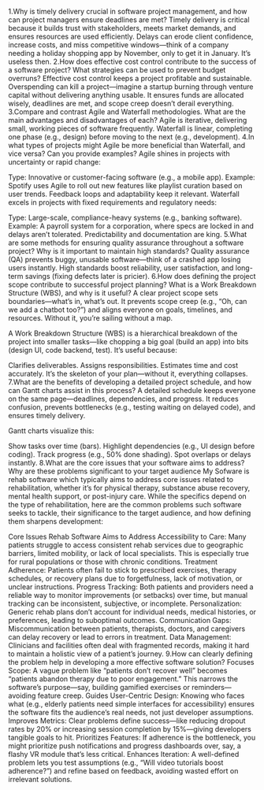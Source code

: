1.Why is timely delivery crucial in software project management, and how can project managers ensure deadlines are met?
Timely delivery is critical because it builds trust with stakeholders, meets market demands, and ensures resources are used efficiently. Delays can erode client confidence, increase costs, and miss competitive windows—think of a company needing a holiday shopping app by November, only to get it in January. It’s useless then.
2.How does effective cost control contribute to the success of a software project? What strategies can be used to prevent budget overruns?
Effective cost control keeps a project profitable and sustainable. Overspending can kill a project—imagine a startup burning through venture capital without delivering anything usable. It ensures funds are allocated wisely, deadlines are met, and scope creep doesn’t derail everything.
3.Compare and contrast Agile and Waterfall methodologies. What are the main advantages and disadvantages of each?
Agile is iterative, delivering small, working pieces of software frequently. Waterfall is linear, completing one phase (e.g., design) before moving to the next (e.g., development).
4.In what types of projects might Agile be more beneficial than Waterfall, and vice versa? Can you provide examples?
Agile shines in projects with uncertainty or rapid change:

Type: Innovative or customer-facing software (e.g., a mobile app).
Example: Spotify uses Agile to roll out new features like playlist curation based on user trends.
Feedback loops and adaptability keep it relevant.
Waterfall excels in projects with fixed requirements and regulatory needs:

Type: Large-scale, compliance-heavy systems (e.g., banking software).
Example: A payroll system for a corporation, where specs are locked in and delays aren’t tolerated.
 Predictability and documentation are king.
 5.What are some methods for ensuring quality assurance throughout a software project? Why is it important to maintain high standards?
Quality assurance (QA) prevents buggy, unusable software—think of a crashed app losing users instantly. High standards boost reliability, user satisfaction, and long-term savings (fixing defects later is pricier).
6.How does defining the project scope contribute to successful project planning? What is a Work Breakdown Structure (WBS), and why is it useful?
A clear project scope sets boundaries—what’s in, what’s out. It prevents scope creep (e.g., “Oh, can we add a chatbot too?”) and aligns everyone on goals, timelines, and resources. Without it, you’re sailing without a map.

A Work Breakdown Structure (WBS) is a hierarchical breakdown of the project into smaller tasks—like chopping a big goal (build an app) into bits (design UI, code backend, test). It’s useful because:

Clarifies deliverables.
Assigns responsibilities.
Estimates time and cost accurately.
It’s the skeleton of your plan—without it, everything collapses.
7.What are the benefits of developing a detailed project schedule, and how can Gantt charts assist in this process?
A detailed schedule keeps everyone on the same page—deadlines, dependencies, and progress. It reduces confusion, prevents bottlenecks (e.g., testing waiting on delayed code), and ensures timely delivery.

Gantt charts visualize this:

Show tasks over time (bars).
Highlight dependencies (e.g., UI design before coding).
Track progress (e.g., 50% done shading).
Spot overlaps or delays instantly.
8.What are the core issues that your software aims to address? Why are these problems significant to your target audience
My Sofware is rehab software which typically aims to address core issues related to rehabilitation, whether it’s for physical therapy, substance abuse recovery, mental health support, or post-injury care. While the specifics depend on the type of rehabilitation, here are the common problems such software seeks to tackle, their significance to the target audience, and how defining them sharpens development:

Core Issues Rehab Software Aims to Address
Accessibility to Care: Many patients struggle to access consistent rehab services due to geographic barriers, limited mobility, or lack of local specialists. This is especially true for rural populations or those with chronic conditions.
Treatment Adherence: Patients often fail to stick to prescribed exercises, therapy schedules, or recovery plans due to forgetfulness, lack of motivation, or unclear instructions.
Progress Tracking: Both patients and providers need a reliable way to monitor improvements (or setbacks) over time, but manual tracking can be inconsistent, subjective, or incomplete.
Personalization: Generic rehab plans don’t account for individual needs, medical histories, or preferences, leading to suboptimal outcomes.
Communication Gaps: Miscommunication between patients, therapists, doctors, and caregivers can delay recovery or lead to errors in treatment.
Data Management: Clinicians and facilities often deal with fragmented records, making it hard to maintain a holistic view of a patient’s journey.
9.How can clearly defining the problem help in developing a more effective software solution?
Focuses Scope: A vague problem like “patients don’t recover well” becomes “patients abandon therapy due to poor engagement.” This narrows the software’s purpose—say, building gamified exercises or reminders—avoiding feature creep.
Guides User-Centric Design: Knowing who faces what (e.g., elderly patients need simple interfaces for accessibility) ensures the software fits the audience’s real needs, not just developer assumptions.
Improves Metrics: Clear problems define success—like reducing dropout rates by 20% or increasing session completion by 15%—giving developers tangible goals to hit.
Prioritizes Features: If adherence is the bottleneck, you might prioritize push notifications and progress dashboards over, say, a flashy VR module that’s less critical.
Enhances Iteration: A well-defined problem lets you test assumptions (e.g., “Will video tutorials boost adherence?”) and refine based on feedback, avoiding wasted effort on irrelevant solutions.
